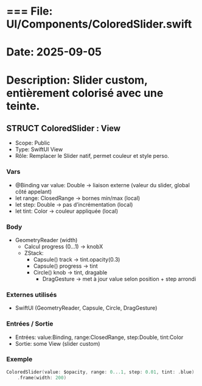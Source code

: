 # === File: UI/Components/ColoredSlider.swift
# Date: 2025-09-05
# Description: Slider custom, entièrement colorisé avec une teinte.

## STRUCT ColoredSlider : View
- Scope: Public
- Type: SwiftUI View
- Rôle: Remplacer le Slider natif, permet couleur et style perso.

### Vars
- @Binding var value: Double → liaison externe (valeur du slider, global côté appelant)
- let range: ClosedRange<Double> → bornes min/max (local)
- let step: Double → pas d’incrémentation (local)
- let tint: Color → couleur appliquée (local)

### Body
- GeometryReader (width)
  - Calcul progress (0...1) → knobX
  - ZStack:
    - Capsule() track → tint.opacity(0.3)
    - Capsule() progress → tint
    - Circle() knob → tint, dragable
      - DragGesture → met à jour value selon position + step arrondi

### Externes utilisés
- SwiftUI (GeometryReader, Capsule, Circle, DragGesture)

### Entrées / Sortie
- Entrées: value:Binding<Double>, range:ClosedRange<Double>, step:Double, tint:Color
- Sortie: some View (slider custom)

### Exemple
```swift
ColoredSlider(value: $opacity, range: 0...1, step: 0.01, tint: .blue)
    .frame(width: 200)
